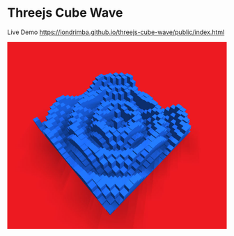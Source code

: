 # Threejs Cube Wave

Live Demo https://iondrimba.github.io/threejs-cube-wave/public/index.html

![App](https://raw.githubusercontent.com/iondrimba/images/master/cubewave.jpg)
